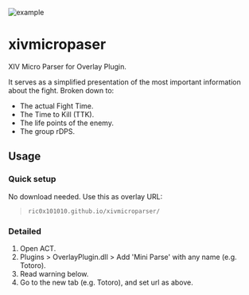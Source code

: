 ![example](https://ric0x101010.github.io/xivmicroparser/img/example.png)

# xivmicropaser
XIV Micro Parser for Overlay Plugin.

It serves as a simplified presentation of the most important information about the fight.
Broken down to:
- The actual Fight Time.
- The Time to Kill (TTK).
- The life points of the enemy.
- The group rDPS.

## Usage

### Quick setup

No download needed.
Use this as overlay URL:

> `ric0x101010.github.io/xivmicroparser/`

### Detailed

1. Open ACT.
2. Plugins > OverlayPlugin.dll > Add 'Mini Parse' with any name (e.g. Totoro).
3. Read warning below.
4. Go to the new tab (e.g. Totoro), and set url as above.
